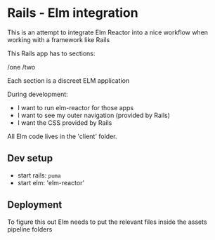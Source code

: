 # Rails - Elm integration

This is an attempt to integrate Elm Reactor into a nice workflow when working with a framework like Rails

This Rails app has to sections:

/one
/two

Each section is a discreet ELM application

During development:

- I want to run elm-reactor for those apps
- I want to see my outer navigation (provided by Rails)
- I want the CSS provided by Rails

All Elm code lives in the 'client' folder.

## Dev setup

- start rails: `puma`
- start elm: 'elm-reactor'

## Deployment

To figure this out
Elm needs to put the relevant files inside the assets pipeline folders

